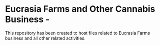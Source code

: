 # Eucrasia Farms and Other Cannabis Business - 
This repository has been created to host files related to Eucrasia Farms business and all other related activities. 
